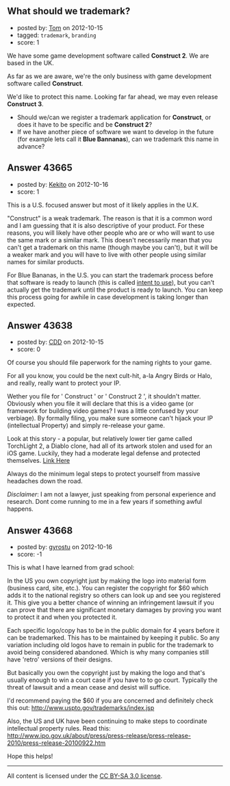## What should we trademark?

- posted by: [Tom](https://stackexchange.com/users/-1/8177-tom) on 2012-10-15
- tagged: `trademark`, `branding`
- score: 1

We have some game development software called **Construct 2**.  We are based in the UK.

As far as we are aware, we're the only business with game development software called **Construct**.

We'd like to protect this name.  Looking far far ahead, we may even release **Construct 3**.

 - Should we/can we register a trademark application for **Construct**, or does it have to be specific and be **Construct 2**?
 - If we have another piece of software we want to develop in the future (for example lets call it **Blue Bannanas**), can we trademark this name in advance?


## Answer 43665

- posted by: [Kekito](https://stackexchange.com/users/-1/5898-kekito) on 2012-10-16
- score: 1

<p>This is a U.S. focused answer but most of it likely applies in the U.K.</p>

<p>"Construct" is a weak trademark.  The reason is that it is a common word and I am guessing that it is also descriptive of your product.  For these reasons, you will likely have other people who are or who will want to use the same mark or a similar mark.  This doesn't necessarily mean that you can't get a trademark on this name (though maybe you can't), but it will be a weaker mark and you will have to live with other people using similar names for similar products.</p>

<p>For Blue Bananas, in the U.S. you can start the trademark process before that software is ready to launch (this is called <a href="http://www.uspto.gov/trademarks/teas/intent_to_use.jsp" rel="nofollow">intent to use</a>), but you can't actually get the trademark until the product is ready to launch.  You can keep this process going for awhile in case development is taking longer than expected.</p>



## Answer 43638

- posted by: [CDD](https://stackexchange.com/users/-1/20086-cdd) on 2012-10-15
- score: 0

<p>Of course you should file paperwork for the naming rights to your game. </p>

<p>For all you know, you could be the next cult-hit, a-la Angry Birds or Halo, and really, really want to protect your IP. </p>

<p>Wether you file for ' Construct ' or ' Construct 2 ', it shouldn't matter. Obviously when you file it will declare that this is a video game (or framework for building video games? I was a little confused by your verbiage). By formally filing, you make sure someone can't hijack your IP (intellectual Property) and simply re-release your game. </p>

<p>Look at this story - a popular, but relatively lower tier game called TorchLight 2, a Diablo clone, had all of its artwork stolen and used for an iOS game. Luckily, they had a moderate legal defense and protected themselves. <a href="http://www.geek.com/articles/games/torchlight-art-assets-stolen-used-in-ios-game-armed-heroes-20120717/" rel="nofollow">Link Here</a></p>

<p>Always do the minimum legal steps to protect yourself from massive headaches down the road.</p>

<p><em>Disclaimer</em>: I am not a lawyer, just speaking from personal experience and research. Dont come running to me in a few years if something awful happens.</p>



## Answer 43668

- posted by: [gyrostu](https://stackexchange.com/users/-1/21177-gyrostu) on 2012-10-16
- score: -1

This is what I have learned from grad school:

In the US you own copyright just by making the logo into material form (business card, site, etc.). You can register the copyright for $60 which adds it to the national registry so others can look up and see you registered it. This give you a better chance of winning an infringement lawsuit if you can prove that there are significant monetary damages by proving you want to protect it and when you protected it.

Each specific logo/copy has to be in the public domain for 4 years before it can be trademarked. This has to be maintained by keeping it public. So any variation including old logos have to remain in public for the trademark to avoid being considered abandoned. Which is why many companies still have 'retro' versions of their designs.

But basically you own the copyright just by making the logo and that's usually enough to win a court case if you have to to go court. Typically the threat of lawsuit and a mean cease and desist will suffice. 

I'd recommend paying the $60 if you are concerned and definitely check this out: http://www.uspto.gov/trademarks/index.jsp

Also, the US and UK have been continuing to make steps to coordinate intellectual property rules. Read this: http://www.ipo.gov.uk/about/press/press-release/press-release-2010/press-release-20100922.htm

Hope this helps!



---

All content is licensed under the [CC BY-SA 3.0 license](https://creativecommons.org/licenses/by-sa/3.0/).
